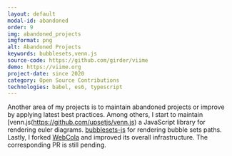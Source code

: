 ```yaml
---
layout: default
modal-id: abandoned
order: 9
img: abandoned_projects
imgformat: png
alt: Abandoned Projects
keywords: bubblesets,venn.js
source-code: https://github.com/girder/viime
demo: https://viime.org
project-date: since 2020
category: Open Source Contributions
technologies: babel, es6, typescript
---
```


Another area of my projects is to maintain abandoned projects or improve by applying latest best practices. Among others, I start to maintain [venn.js(https://github.com/upsetjs/venn.js) a JavaScript library for rendering euler diagrams. [bubblesets-js](https://github.com/upsetjs/bubblesets-js) for rendering bubble sets paths. Lastly, I forked [WebCola](https://github.com/sgratzl/WebCola) and improved its overall infrastructure. The corresponding PR is still pending.